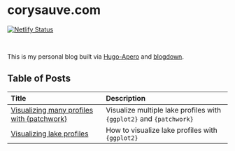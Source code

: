# corysauve.com

[![Netlify
Status](https://api.netlify.com/api/v1/badges/aac0c78b-e434-47d6-97fb-15f59540ec2d/deploy-status)](https://app.netlify.com/sites/sauve/deploys)

<br>

This is my personal blog built via
[Hugo-Apero](https://github.com/hugo-apero) and
[blogdown](https://github.com/rstudio/blogdown).

## Table of Posts

| Title                                                                                                                             | Description                                                         |
|:----------------------------------------------------------------------------------------------------------------------------------|:--------------------------------------------------------------------|
| [Visualizing many profiles with {patchwork}](https://www.corysauve.com/blog/2021-12-06-visualizing-many-profiles-with-patchwork/) | Visualize multiple lake profiles with `{ggplot2}` and `{patchwork}` |
| [Visualizing lake profiles](https://www.corysauve.com/blog/2021-12-02-visualizing-lake-profiles/)                                 | How to visualize lake profiles with `{ggplot2}`                     |
